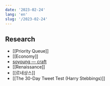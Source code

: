 ```yaml
---
date: '2023-02-24'
lang: 'en'
slug: '/2023-02-24'
---
```


## Research

- [[Priority Queue]]
- [[Economy]]
- [soyoung — craft](https://craft.so-so.dev/)
- [[Renaissance]]
- [[르네상스]]
- [[The 30-Day Tweet Test (Harry Stebbings)]]
